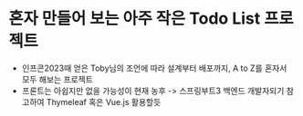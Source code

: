# 혼자 만들어 보는 아주 작은 Todo List 프로젝트

- 인프콘2023때 얻은 Toby님의 조언에 따라 설계부터 배포까지, A to Z를 혼자서 모두 해보는 프로젝트
- 프론트는 아쉽지만 없을 가능성이 현재 농후 -> 스프링부트3 백엔드 개발자되기 참고하여 Thymeleaf 혹은 Vue.js 활용할듯
